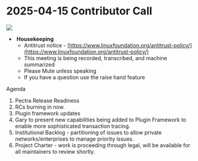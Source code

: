 # 2025-04-15 Contributor Call

![](https://www.linuxfoundation.org/favicon.ico)

-  **Housekeeping**
  - Antitrust notice - [https://www.linuxfoundation.org/antitrust-policy/](https://www.linuxfoundation.org/antitrust-policy/)
  - This meeting is being recorded, transcribed, and machine summarized
  - Please Mute unless speaking
  - If you have a question use the raise hand feature

Agenda

1. Pectra Release Readiness
  1. RCs burning in now.
2. Plugin framework updates
  1. Gary to present new capabilities being added to Plugin Framework to enable more sophisticated transaction tracing.
3. Institutional Backlog - partitioning of issues to allow private networks/enterprises to manage priority issues.
4. Project Charter - work is proceeding through legal, will be available for all maintainers to review shortly.